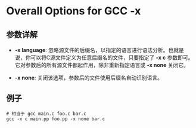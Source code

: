 # Overall Options for GCC -x

## 参数详解

 - **-x language**: 忽略源文件的后缀名，以指定的语言进行语法分析。也就是说，你可以将C源文件定义为任意后缀名的文件，只要指定了 **-x c** 参数即可。它对参数后的所有源文件都起作用，除非重新指定语言或 **-x none** 关闭它。

 - **-x none**: 关闭该选项，参数后的文件使用后缀名自动识别语言。

## 例子

```
# 相当于 gcc main.c foo.c bar.c
gcc -x c main.pp foo.pp -x none bar.c
```
